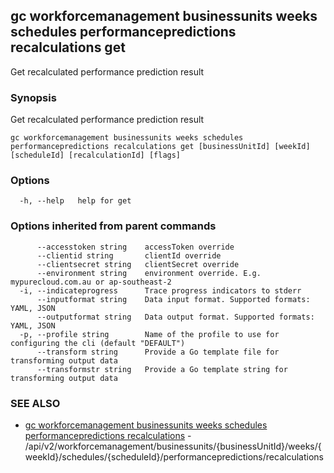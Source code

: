 ## gc workforcemanagement businessunits weeks schedules performancepredictions recalculations get

Get recalculated performance prediction result

### Synopsis

Get recalculated performance prediction result

```
gc workforcemanagement businessunits weeks schedules performancepredictions recalculations get [businessUnitId] [weekId] [scheduleId] [recalculationId] [flags]
```

### Options

```
  -h, --help   help for get
```

### Options inherited from parent commands

```
      --accesstoken string    accessToken override
      --clientid string       clientId override
      --clientsecret string   clientSecret override
      --environment string    environment override. E.g. mypurecloud.com.au or ap-southeast-2
  -i, --indicateprogress      Trace progress indicators to stderr
      --inputformat string    Data input format. Supported formats: YAML, JSON
      --outputformat string   Data output format. Supported formats: YAML, JSON
  -p, --profile string        Name of the profile to use for configuring the cli (default "DEFAULT")
      --transform string      Provide a Go template file for transforming output data
      --transformstr string   Provide a Go template string for transforming output data
```

### SEE ALSO

* [gc workforcemanagement businessunits weeks schedules performancepredictions recalculations](gc_workforcemanagement_businessunits_weeks_schedules_performancepredictions_recalculations.html)	 - /api/v2/workforcemanagement/businessunits/{businessUnitId}/weeks/{weekId}/schedules/{scheduleId}/performancepredictions/recalculations


